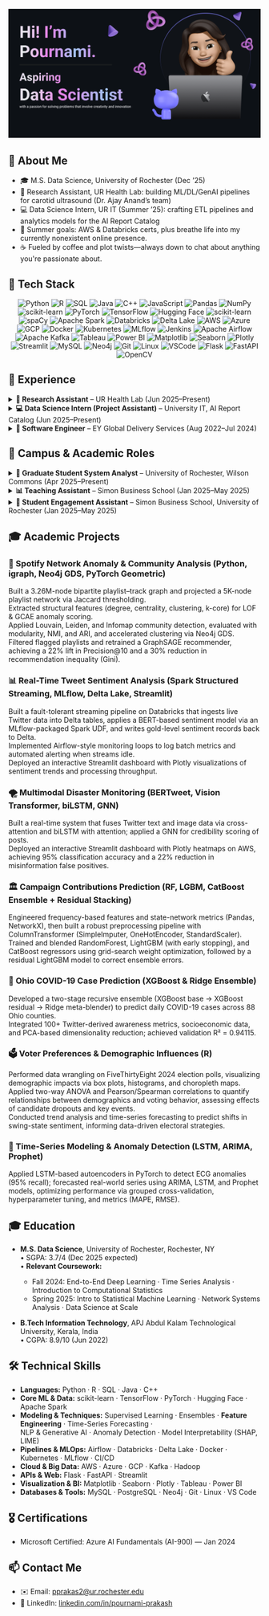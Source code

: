 <!-- ==================== Header / Introduction ==================== -->
<p align="center">
  <img
    src="Make%20your%20README.png" 
    alt="Hi! I’m Pournami" 
    width="800"
  />
</p>


<!-- ==================== About Me ==================== -->

## 📖 About Me
- 🎓 M.S. Data Science, University of Rochester (Dec ’25)  
- 🔬 Research Assistant, UR Health Lab: building ML/DL/GenAI pipelines for carotid ultrasound (Dr. Ajay Anand’s team)  
- 💻 Data Science Intern, UR IT (Summer ’25): crafting ETL pipelines and analytics models for the AI Report Catalog  
- 🌱 Summer goals: AWS & Databricks certs, plus breathe life into my currently nonexistent online presence.  
- ☕ Fueled by coffee and plot twists—always down to chat about anything you're passionate about.



<!-- ==================== Tech Stack Badges ==================== -->
## 🔧 Tech Stack

<p align="center">
  <!-- Programming Languages -->
  <img src="https://img.shields.io/badge/Python-3776AB?logo=python&logoColor=white" alt="Python" />
  <img src="https://img.shields.io/badge/R-276DC3?logo=r&logoColor=white" alt="R" />
  <img src="https://img.shields.io/badge/SQL-00758F?logo=postgresql&logoColor=white" alt="SQL" />
  <img src="https://img.shields.io/badge/Java-007396?logo=java&logoColor=white" alt="Java" />
  <img src="https://img.shields.io/badge/C++-00599C?logo=c%2B%2B&logoColor=white" alt="C++" />
  <img src="https://img.shields.io/badge/JavaScript-F7DF1E?logo=javascript&logoColor=black" alt="JavaScript" />
  
  <!-- Data Science & ML -->
  <img src="https://img.shields.io/badge/Pandas-150458?logo=pandas&logoColor=white" alt="Pandas" />
  <img src="https://img.shields.io/badge/NumPy-013243?logo=numpy&logoColor=white" alt="NumPy" />
  <img src="https://img.shields.io/badge/scikit--learn-F7931E?logo=scikit-learn&logoColor=white" alt="scikit-learn" />
  <img src="https://img.shields.io/badge/PyTorch-EE4C2C?logo=pytorch&logoColor=white" alt="PyTorch" />
  <img src="https://img.shields.io/badge/TensorFlow-FF6F00?logo=tensorflow&logoColor=white" alt="TensorFlow" />
  <img src="https://img.shields.io/badge/Hugging_Face-FF6DA1?logo=huggingface&logoColor=white" alt="Hugging Face" />
  <img src="https://img.shields.io/badge/scikit--learn-F7931E?logo=scikit-learn&logoColor=white" alt="scikit-learn" />
  <img src="https://img.shields.io/badge/SpaCy-405FF9?logo=spaCy&logoColor=white" alt="spaCy" />
  <img src="https://img.shields.io/badge/Apache_Spark-FF6F00?logo=apache-spark&logoColor=white" alt="Apache Spark" />
  
  <!-- Data Engineering & MLOps -->
  <img src="https://img.shields.io/badge/Databricks-FF2C3E?logo=databricks&logoColor=white" alt="Databricks" />
  <img src="https://img.shields.io/badge/Delta_Lake-00BFA5?logo=databricks&logoColor=white" alt="Delta Lake" />
  <img src="https://img.shields.io/badge/AWS-232F3E?logo=amazon-aws&logoColor=white" alt="AWS" />
  <img src="https://img.shields.io/badge/Azure-0078D4?logo=microsoft-azure&logoColor=white" alt="Azure" />
  <img src="https://img.shields.io/badge/Google_Cloud-4285F4?logo=google-cloud&logoColor=white" alt="GCP" />
  <img src="https://img.shields.io/badge/Docker-2496ED?logo=docker&logoColor=white" alt="Docker" />
  <img src="https://img.shields.io/badge/Kubernetes-326CE5?logo=kubernetes&logoColor=white" alt="Kubernetes" />
  <img src="https://img.shields.io/badge/MLflow-11A29B?logo=mlflow&logoColor=white" alt="MLflow" />
  <img src="https://img.shields.io/badge/Jenkins-D24939?logo=jenkins&logoColor=white" alt="Jenkins" />
  <img src="https://img.shields.io/badge/Airflow-017CEE?logo=apache-airflow&logoColor=white" alt="Apache Airflow" />
  <img src="https://img.shields.io/badge/Kafka-231F20?logo=apache-kafka&logoColor=white" alt="Apache Kafka" />
  
  <!-- Data Visualization & BI -->
  <img src="https://img.shields.io/badge/Tableau-EB6B56?logo=tableau&logoColor=white" alt="Tableau" />
  <img src="https://img.shields.io/badge/Power_BI-F2C811?logo=power-bi&logoColor=black" alt="Power BI" />
  <img src="https://img.shields.io/badge/Matplotlib-11557C?logo=matplotlib&logoColor=white" alt="Matplotlib" />
  <img src="https://img.shields.io/badge/Seaborn-4C72B0?logo=seaborn&logoColor=white" alt="Seaborn" />
  <img src="https://img.shields.io/badge/Plotly-3F4F75?logo=plotly&logoColor=white" alt="Plotly" />
  <img src="https://img.shields.io/badge/Streamlit-FF4E30?logo=streamlit&logoColor=white" alt="Streamlit" />
  
  <!-- Databases & Tools -->
  <img src="https://img.shields.io/badge/MySQL-4479A1?logo=mysql&logoColor=white" alt="MySQL" />
  <img src="https://img.shields.io/badge/Neo4j-2F9B76?logo=neo4j&logoColor=white" alt="Neo4j" />
  <img src="https://img.shields.io/badge/Git-F1502F?logo=git&logoColor=white" alt="Git" />
  <img src="https://img.shields.io/badge/Linux-FCC624?logo=linux&logoColor=white" alt="Linux" />
  <img src="https://img.shields.io/badge/VSCode-007ACC?logo=visual-studio-code&logoColor=white" alt="VSCode" />
  <img src="https://img.shields.io/badge/Flask-000000?logo=flask&logoColor=white" alt="Flask" />
  <img src="https://img.shields.io/badge/FastAPI-009688?logo=fastapi&logoColor=white" alt="FastAPI" />
  <img src="https://img.shields.io/badge/OpenCV-5C3EE8?logo=opencv&logoColor=white" alt="OpenCV" />
</p>


## 💼 Experience

<details>
<summary><strong>🔬 Research Assistant</strong> – UR Health Lab (Jun 2025–Present)</summary>

- Develop end-to-end ML/DL/GenAI pipelines for carotid ultrasound analysis (PyTorch, TensorFlow, scikit-learn) with custom preprocessing (OpenCV, NumPy)  
- Fuse tabular data and unstructured clinical notes via Prompt Engineering & RAG (LangChain) into hybrid predictive models  
- Track experiments, manage model versions, and deploy reproducible research environments using MLflow, Docker, and Azure DevOps  
- Architect cross-validation schemes, hyperparameter tuning, and performance benchmarks to ensure robust model evaluation  

</details>

<details>
<summary><strong>💻 Data Science Intern (Project Assistant)</strong> – University IT, AI Report Catalog (Jun 2025–Present)</summary>

- Engineer ETL/data-integration workflows (Python, SQL, Airflow) against the University Data Warehouse (CDS-DWH)  
- Conduct feature engineering and exploratory analysis (Pandas, NumPy), then build and deploy predictive analytics dashboards (Streamlit, Flask)  
- Implement pipeline monitoring, alerting (Airflow sensors), and performance tuning for reliable data ingestion  
- Containerize services with Docker and automate CI/CD (GitHub Actions) for dashboard/model deployments  

</details>

<details>
<summary><strong>🧠 Software Engineer</strong> – EY Global Delivery Services (Aug 2022–Jul 2024)</summary>

- Delivered end-to-end, insights-driven solutions for e-commerce clients, leveraging data and NLP  
- Engineered production NLP pipelines (BERT, T5) for text summarization—cut processing time by 60%  
- Developed a Naïve Bayes fake-news detector with 90% precision to ensure content integrity  
- Architected CI/CD workflows (Selenium, TestNG, Jenkins, GitHub Actions)—boosted test throughput by 70% and halved pipeline failures  
- Built ARIMA & LSTM time-series forecasting models (MAPE < 5%) for financial data, improving prediction accuracy  

</details>


## 🏫 Campus & Academic Roles

<details>
<summary><strong>🧾 Graduate Student System Analyst</strong> – University of Rochester, Wilson Commons (Apr 2025–Present)</summary>

- Manage graduate-student organizations and CCC user workflows (logins, re-registrations, activity registrations)  
- Build & maintain web forms, generate reports/queries, and analyze engagement metrics to improve outreach  
- Develop and deliver trainings, presentations, and documentation for staff and student users  

</details>

<details>
<summary><strong>📊 Teaching Assistant</strong> – Simon Business School (Jan 2025–May 2025)</summary>

- Mentored 55+ students in SQL, Tableau, Power BI, and Python visualization (Matplotlib & Seaborn)  
- Led weekly office hours, supported ETL and database assignments  

</details>

<details>
<summary><strong>🎯 Student Engagement Assistant</strong> – Simon Business School, University of Rochester (Jan 2025–May 2025)</summary>

- Organized and managed student events, handled logistics, attendance tracking, and office data entry  
- Supported research and maintained inventory systems for efficient operations  

</details>


## 🎓 Academic Projects

### 🎵 Spotify Network Anomaly & Community Analysis (Python, igraph, Neo4j GDS, PyTorch Geometric)  
Built a 3.26M-node bipartite playlist–track graph and projected a 5K-node playlist network via Jaccard thresholding.  
Extracted structural features (degree, centrality, clustering, k-core) for LOF & GCAE anomaly scoring.  
Applied Louvain, Leiden, and Infomap community detection, evaluated with modularity, NMI, and ARI, and accelerated clustering via Neo4j GDS.  
Filtered flagged playlists and retrained a GraphSAGE recommender, achieving a 22% lift in Precision@10 and a 30% reduction in recommendation inequality (Gini).

### 📊 Real-Time Tweet Sentiment Analysis (Spark Structured Streaming, MLflow, Delta Lake, Streamlit)  
Built a fault-tolerant streaming pipeline on Databricks that ingests live Twitter data into Delta tables, applies a BERT-based sentiment model via an MLflow-packaged Spark UDF, and writes gold-level sentiment records back to Delta.  
Implemented Airflow-style monitoring loops to log batch metrics and automated alerting when streams idle.  
Deployed an interactive Streamlit dashboard with Plotly visualizations of sentiment trends and processing throughput.

### 🌪️ Multimodal Disaster Monitoring (BERTweet, Vision Transformer, biLSTM, GNN)  
Built a real-time system that fuses Twitter text and image data via cross-attention and biLSTM with attention; applied a GNN for credibility scoring of posts.  
Deployed an interactive Streamlit dashboard with Plotly heatmaps on AWS, achieving 95% classification accuracy and a 22% reduction in misinformation false positives.

### 🏛️ Campaign Contributions Prediction (RF, LGBM, CatBoost Ensemble + Residual Stacking)  
Engineered frequency-based features and state-network metrics (Pandas, NetworkX), then built a robust preprocessing pipeline with ColumnTransformer (SimpleImputer, OneHotEncoder, StandardScaler).  
Trained and blended RandomForest, LightGBM (with early stopping), and CatBoost regressors using grid-search weight optimization, followed by a residual LightGBM model to correct ensemble errors.  

### 🧬 Ohio COVID-19 Case Prediction (XGBoost & Ridge Ensemble)  
Developed a two-stage recursive ensemble (XGBoost base → XGBoost residual → Ridge meta-blender) to predict daily COVID-19 cases across 88 Ohio counties.  
Integrated 100+ Twitter-derived awareness metrics, socioeconomic data, and PCA-based dimensionality reduction; achieved validation R² = 0.94115.

### 🗳️ Voter Preferences & Demographic Influences (R)  
Performed data wrangling on FiveThirtyEight 2024 election polls, visualizing demographic impacts via box plots, histograms, and choropleth maps.  
Applied two-way ANOVA and Pearson/Spearman correlations to quantify relationships between demographics and voting behavior, assessing effects of candidate dropouts and key events.  
Conducted trend analysis and time-series forecasting to predict shifts in swing-state sentiment, informing data-driven electoral strategies.

### 🧠 Time-Series Modeling & Anomaly Detection (LSTM, ARIMA, Prophet)  
Applied LSTM-based autoencoders in PyTorch to detect ECG anomalies (95% recall); forecasted real-world series using ARIMA, LSTM, and Prophet models, optimizing performance via grouped cross-validation, hyperparameter tuning, and metrics (MAPE, RMSE).

<!-- ==================== Education ==================== -->
## 🎓 Education

- **M.S. Data Science**, University of Rochester, Rochester, NY  
  • SGPA: 3.7/4 (Dec 2025 expected)  
  • **Relevant Coursework:**  
    - Fall 2024: End-to-End Deep Learning · Time Series Analysis · Introduction to Computational Statistics  
    - Spring 2025: Intro to Statistical Machine Learning · Network Systems Analysis · Data Science at Scale  

- **B.Tech Information Technology**, APJ Abdul Kalam Technological University, Kerala, India  
  • CGPA: 8.9/10 (Jun 2022)  


<!-- ==================== Technical Skills ==================== -->
## 🛠️ Technical Skills

- **Languages:** Python · R · SQL · Java · C++  
- **Core ML & Data:** scikit-learn · TensorFlow · PyTorch · Hugging Face · Apache Spark  
- **Modeling & Techniques:**  Supervised Learning · Ensembles · **Feature Engineering** · Time-Series Forecasting ·  
  NLP & Generative AI · Anomaly Detection · Model Interpretability (SHAP, LIME)  
- **Pipelines & MLOps:** Airflow · Databricks · Delta Lake · Docker · Kubernetes · MLflow · CI/CD  
- **Cloud & Big Data:** AWS · Azure · GCP · Kafka · Hadoop  
- **APIs & Web:** Flask · FastAPI · Streamlit  
- **Visualization & BI:** Matplotlib · Seaborn · Plotly · Tableau · Power BI  
- **Databases & Tools:** MySQL · PostgreSQL · Neo4j · Git · Linux · VS Code  


<!-- ==================== Certifications ==================== -->
## 🎖️ Certifications
- Microsoft Certified: Azure AI Fundamentals (AI-900) — Jan 2024  


<!-- ==================== Contact ==================== -->
## 📫 Contact Me
- ✉️ Email: [pprakas2@ur.rochester.edu](mailto:pprakas2@ur.rochester.edu)  
- 🔗 LinkedIn: [linkedin.com/in/pournami-prakash](https://linkedin.com/in/pournami-prakash)  

